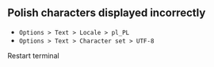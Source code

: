 ## Polish characters displayed incorrectly

- `Options > Text > Locale > pl_PL`
- `Options > Text > Character set > UTF-8`

Restart terminal
